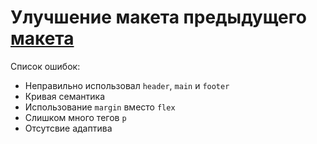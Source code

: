 # Улучшение макета предыдущего [макета](https://github.com/PyM77/layout_project_business)

Список ошибок:

- Неправильно использовал `header`, `main` и `footer`
- Кривая семантика
- Использование `margin` вместо `flex`
- Слишком много тегов `p`
- Отсутсвие адаптива

